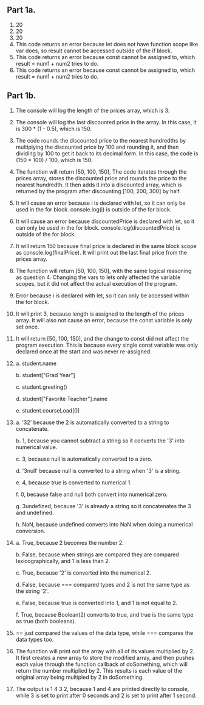 ## Part 1a. 
1. 20
2. 20
3. 20
4. This code returns an error because let does not have function scope like var does, so result cannot be accessed outside of the if block.
5. This code returns an error because const cannot be assigned to, which result = num1 + num2 tries to do. 
6. This code returns an error because const cannot be assigned to, which result = num1 + num2 tries to do. 

## Part 1b. 
1. The console will log the length of the prices array, which is 3. 
2. The console will log the last discounted price in the array. In this case, it is 300 * (1 - 0.5), which is 150. 
3. The code rounds the discounted price to the nearest hundredths by multiplying the discounted price by 100 and rounding it, and then dividing by 100 to get it back to its decimal form. In this case, the code is (150 * 100) / 100, which is 150. 
4. The function will return [50, 100, 150], The code iterates through the prices array, stores the discounted price and rounds the price to the nearest hundredth. It then adds it into a discounted array, which is returned by the program after discounting [100, 200, 300] by half. 
5. It will cause an error because i is declared with let, so it can only be used in the for block. console.log(i) is outside of the for block.
6. It will cause an error because discountedPrice is declared with let, so it can only be used in the for block. console.log(discountedPrice) is outside of the for block.
7. It will return 150 because final price is declared in the same block scope as console.log(finalPrice). It will print out the last final price from the prices array. 
8. The function will return [50, 100, 150], with the same logical reasoning as question 4. Changing the vars to lets only affected the variable scopes, but it did not affect the actual execution of the program.
9. Error because i is declared with let, so it can only be accessed within the for block. 
10. It will print 3, because length is assigned to the length of the prices array. It will also not cause an error, because the const variable is only set once. 
11. It will return [50, 100, 150], and the change to const did not affect the program execution. This is because every single const variable was only declared once at the start and was never re-assigned. 

12.
    a. student.name
    
    b. student["Grad Year"]
    
    c. student.greeting()
    
    d. student["Favorite Teacher"].name
    
    e. student.courseLoad[0]
    
13.
    a. '32' because the 2 is automatically converted to a string to concatenate. 
    
    b. 1, because you cannot subtract a string so it converts the '3' into numerical value.
    
    c. 3, because null is automatically converted to a zero. 
    
    d. '3null' because null is converted to a string when '3' is a string. 
    
    e. 4, because true is converted to numerical 1. 
    
    f. 0, because false and null both convert into numerical zero. 
    
    g. 3undefined, because '3' is already a string so it concatenates the 3 and undefined.
    
    h. NaN, because undefined converts into NaN when doing a numerical conversion. 

14.
    a. True, because 2 becomes the number 2.
    
    b. False, because when strings are compared they are compared lexicographically, and 1 is less than 2.
    
    c. True, because '2' is converted into the numerical 2.
    
    d. False, because === compared types and 2 is not the same type as the string '2'. 
    
    e. False, because true is converted into 1, and 1 is not equal to 2. 
    
    f. True, because Boolean(2) converts to true, and true is the same type as true (both booleans). 
    
    
15. == just compared the values of the data type, while === compares the data types too. 

17. The function will print out the array with all of its values multiplied by 2. It first creates a new array to store the modified array, and then pushes each value through the function callback of doSomething, which will return the number multiplied by 2. This results is each value of the original array being multipled by 2 in doSomething. 

19. The output is 1 4 3 2, because 1 and 4 are printed directly to console, while 3 is set to print after 0 seconds and 2 is set to print after 1 second. 


